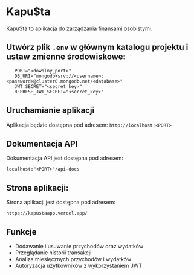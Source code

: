 # Kapu$ta

Kapu$ta to aplikacja do zarządzania finansami osobistymi.

## Utwórz plik `.env` w głównym katalogu projektu i ustaw zmienne środowiskowe:

```plaintext
   PORT="<dowolny_port>"
   DB_URI="mongodb+srv://<username>:<password>@cluster0.mongodb.net/<database>"
   JWT_SECRET="<secret_key>"
   REFRESH_JWT_SECRET="<secret_key>"
```

## Uruchamianie aplikacji

Aplikacja będzie dostępna pod adresem: `http://localhost:<PORT>`

## Dokumentacja API

Dokumentacja API jest dostępna pod adresem:

`localhost:"<PORT>"/api-docs` 

## Strona aplikacji:

Strona aplikacji jest dostępna pod adresem:

`https://kapustaapp.vercel.app/`

## Funkcje

- Dodawanie i usuwanie przychodów oraz wydatków
- Przeglądanie historii transakcji
- Analiza miesięcznych przychodów i wydatków
- Autoryzacja użytkowników z wykorzystaniem JWT
